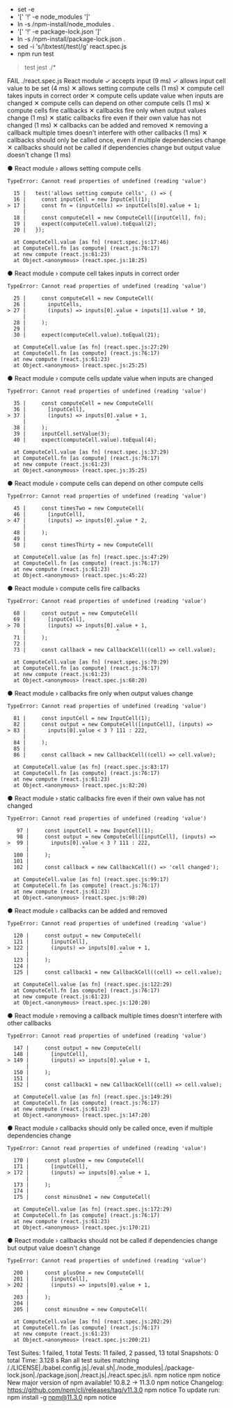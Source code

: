 + set -e
+ '[' '!' -e node_modules ']'
+ ln -s /npm-install/node_modules .
+ '[' '!' -e package-lock.json ']'
+ ln -s /npm-install/package-lock.json .
+ sed -i 's/\bxtest(/test(/g' react.spec.js
+ npm run test

> test
> jest ./*

FAIL ./react.spec.js
  React module
    ✓ accepts input (9 ms)
    ✓ allows input cell value to be set (4 ms)
    ✕ allows setting compute cells (1 ms)
    ✕ compute cell takes inputs in correct order
    ✕ compute cells update value when inputs are changed
    ✕ compute cells can depend on other compute cells (1 ms)
    ✕ compute cells fire callbacks
    ✕ callbacks fire only when output values change (1 ms)
    ✕ static callbacks fire even if their own value has not changed (1 ms)
    ✕ callbacks can be added and removed
    ✕ removing a callback multiple times doesn't interfere with other callbacks (1 ms)
    ✕ callbacks should only be called once, even if multiple dependencies change
    ✕ callbacks should not be called if dependencies change but output value doesn't change (1 ms)

  ● React module › allows setting compute cells

    TypeError: Cannot read properties of undefined (reading 'value')

      15 |   test('allows setting compute cells', () => {
      16 |     const inputCell = new InputCell(1);
    > 17 |     const fn = (inputCells) => inputCells[0].value + 1;
         |                                              ^
      18 |     const computeCell = new ComputeCell([inputCell], fn);
      19 |     expect(computeCell.value).toEqual(2);
      20 |   });

      at ComputeCell.value [as fn] (react.spec.js:17:46)
      at ComputeCell.fn [as compute] (react.js:76:17)
      at new compute (react.js:61:23)
      at Object.<anonymous> (react.spec.js:18:25)

  ● React module › compute cell takes inputs in correct order

    TypeError: Cannot read properties of undefined (reading 'value')

      25 |     const computeCell = new ComputeCell(
      26 |       inputCells,
    > 27 |       (inputs) => inputs[0].value + inputs[1].value * 10,
         |                             ^
      28 |     );
      29 |
      30 |     expect(computeCell.value).toEqual(21);

      at ComputeCell.value [as fn] (react.spec.js:27:29)
      at ComputeCell.fn [as compute] (react.js:76:17)
      at new compute (react.js:61:23)
      at Object.<anonymous> (react.spec.js:25:25)

  ● React module › compute cells update value when inputs are changed

    TypeError: Cannot read properties of undefined (reading 'value')

      35 |     const computeCell = new ComputeCell(
      36 |       [inputCell],
    > 37 |       (inputs) => inputs[0].value + 1,
         |                             ^
      38 |     );
      39 |     inputCell.setValue(3);
      40 |     expect(computeCell.value).toEqual(4);

      at ComputeCell.value [as fn] (react.spec.js:37:29)
      at ComputeCell.fn [as compute] (react.js:76:17)
      at new compute (react.js:61:23)
      at Object.<anonymous> (react.spec.js:35:25)

  ● React module › compute cells can depend on other compute cells

    TypeError: Cannot read properties of undefined (reading 'value')

      45 |     const timesTwo = new ComputeCell(
      46 |       [inputCell],
    > 47 |       (inputs) => inputs[0].value * 2,
         |                             ^
      48 |     );
      49 |
      50 |     const timesThirty = new ComputeCell(

      at ComputeCell.value [as fn] (react.spec.js:47:29)
      at ComputeCell.fn [as compute] (react.js:76:17)
      at new compute (react.js:61:23)
      at Object.<anonymous> (react.spec.js:45:22)

  ● React module › compute cells fire callbacks

    TypeError: Cannot read properties of undefined (reading 'value')

      68 |     const output = new ComputeCell(
      69 |       [inputCell],
    > 70 |       (inputs) => inputs[0].value + 1,
         |                             ^
      71 |     );
      72 |
      73 |     const callback = new CallbackCell((cell) => cell.value);

      at ComputeCell.value [as fn] (react.spec.js:70:29)
      at ComputeCell.fn [as compute] (react.js:76:17)
      at new compute (react.js:61:23)
      at Object.<anonymous> (react.spec.js:68:20)

  ● React module › callbacks fire only when output values change

    TypeError: Cannot read properties of undefined (reading 'value')

      81 |     const inputCell = new InputCell(1);
      82 |     const output = new ComputeCell([inputCell], (inputs) =>
    > 83 |       inputs[0].value < 3 ? 111 : 222,
         |                 ^
      84 |     );
      85 |
      86 |     const callback = new CallbackCell((cell) => cell.value);

      at ComputeCell.value [as fn] (react.spec.js:83:17)
      at ComputeCell.fn [as compute] (react.js:76:17)
      at new compute (react.js:61:23)
      at Object.<anonymous> (react.spec.js:82:20)

  ● React module › static callbacks fire even if their own value has not changed

    TypeError: Cannot read properties of undefined (reading 'value')

       97 |     const inputCell = new InputCell(1);
       98 |     const output = new ComputeCell([inputCell], (inputs) =>
    >  99 |       inputs[0].value < 3 ? 111 : 222,
          |                 ^
      100 |     );
      101 |
      102 |     const callback = new CallbackCell(() => 'cell changed');

      at ComputeCell.value [as fn] (react.spec.js:99:17)
      at ComputeCell.fn [as compute] (react.js:76:17)
      at new compute (react.js:61:23)
      at Object.<anonymous> (react.spec.js:98:20)

  ● React module › callbacks can be added and removed

    TypeError: Cannot read properties of undefined (reading 'value')

      120 |     const output = new ComputeCell(
      121 |       [inputCell],
    > 122 |       (inputs) => inputs[0].value + 1,
          |                             ^
      123 |     );
      124 |
      125 |     const callback1 = new CallbackCell((cell) => cell.value);

      at ComputeCell.value [as fn] (react.spec.js:122:29)
      at ComputeCell.fn [as compute] (react.js:76:17)
      at new compute (react.js:61:23)
      at Object.<anonymous> (react.spec.js:120:20)

  ● React module › removing a callback multiple times doesn't interfere with other callbacks

    TypeError: Cannot read properties of undefined (reading 'value')

      147 |     const output = new ComputeCell(
      148 |       [inputCell],
    > 149 |       (inputs) => inputs[0].value + 1,
          |                             ^
      150 |     );
      151 |
      152 |     const callback1 = new CallbackCell((cell) => cell.value);

      at ComputeCell.value [as fn] (react.spec.js:149:29)
      at ComputeCell.fn [as compute] (react.js:76:17)
      at new compute (react.js:61:23)
      at Object.<anonymous> (react.spec.js:147:20)

  ● React module › callbacks should only be called once, even if multiple dependencies change

    TypeError: Cannot read properties of undefined (reading 'value')

      170 |     const plusOne = new ComputeCell(
      171 |       [inputCell],
    > 172 |       (inputs) => inputs[0].value + 1,
          |                             ^
      173 |     );
      174 |
      175 |     const minusOne1 = new ComputeCell(

      at ComputeCell.value [as fn] (react.spec.js:172:29)
      at ComputeCell.fn [as compute] (react.js:76:17)
      at new compute (react.js:61:23)
      at Object.<anonymous> (react.spec.js:170:21)

  ● React module › callbacks should not be called if dependencies change but output value doesn't change

    TypeError: Cannot read properties of undefined (reading 'value')

      200 |     const plusOne = new ComputeCell(
      201 |       [inputCell],
    > 202 |       (inputs) => inputs[0].value + 1,
          |                             ^
      203 |     );
      204 |
      205 |     const minusOne = new ComputeCell(

      at ComputeCell.value [as fn] (react.spec.js:202:29)
      at ComputeCell.fn [as compute] (react.js:76:17)
      at new compute (react.js:61:23)
      at Object.<anonymous> (react.spec.js:200:21)

Test Suites: 1 failed, 1 total
Tests:       11 failed, 2 passed, 13 total
Snapshots:   0 total
Time:        3.128 s
Ran all test suites matching /.\/LICENSE|.\/babel.config.js|.\/eval.sh|.\/node_modules|.\/package-lock.json|.\/package.json|.\/react.js|.\/react.spec.js/i.
npm notice
npm notice New major version of npm available! 10.8.2 -> 11.3.0
npm notice Changelog: https://github.com/npm/cli/releases/tag/v11.3.0
npm notice To update run: npm install -g npm@11.3.0
npm notice

